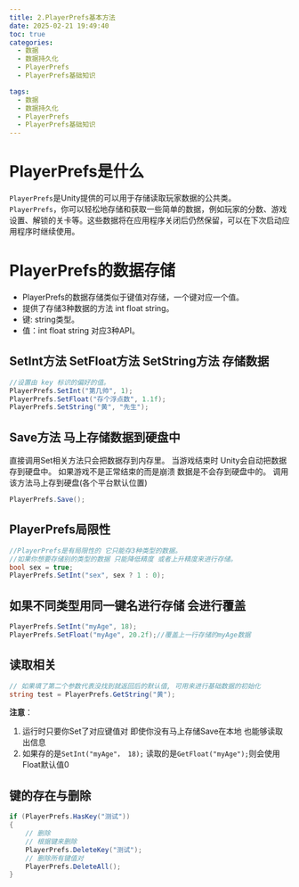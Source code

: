 ```yaml
---
title: 2.PlayerPrefs基本方法
date: 2025-02-21 19:49:40
toc: true
categories:
  - 数据
  - 数据持久化
  - PlayerPrefs
  - PlayerPrefs基础知识

tags:
  - 数据
  - 数据持久化
  - PlayerPrefs
  - PlayerPrefs基础知识
---
```


# PlayerPrefs是什么
`PlayerPrefs`是Unity提供的可以用于存储读取玩家数据的公共类。
`PlayerPrefs`，你可以轻松地存储和获取一些简单的数据，例如玩家的分数、游戏设置、解锁的关卡等。这些数据将在应用程序关闭后仍然保留，可以在下次启动应用程序时继续使用。

# PlayerPrefs的数据存储
- PlayerPrefs的数据存储类似于键值对存储，一个键对应一个值。
- 提供了存储3种数据的方法 int float string。
- 键: string类型。
- 值：int float string 对应3种API。

## SetInt方法 SetFloat方法 SetString方法 存储数据
```cs
//设置由 key 标识的偏好的值。
PlayerPrefs.SetInt("第几帅", 1);
PlayerPrefs.SetFloat("存个浮点数", 1.1f);
PlayerPrefs.SetString("黄", "先生");
```

## Save方法 马上存储数据到硬盘中
直接调用Set相关方法只会把数据存到内存里。
当游戏结束时 Unity会自动把数据存到硬盘中。
如果游戏不是正常结束的而是崩溃 数据是不会存到硬盘中的。
调用该方法马上存到硬盘(各个平台默认位置)
```cs
PlayerPrefs.Save();
```

## PlayerPrefs局限性
```cs
//PlayerPrefs是有局限性的 它只能存3种类型的数据。
//如果你想要存储别的类型的数据 只能降低精度 或者上升精度来进行存储。
bool sex = true;
PlayerPrefs.SetInt("sex", sex ? 1 : 0);
```

## 如果不同类型用同一键名进行存储 会进行覆盖
```cs
PlayerPrefs.SetInt("myAge", 18);
PlayerPrefs.SetFloat("myAge", 20.2f);//覆盖上一行存储的myAge数据
```


## 读取相关
```cs
// 如果填了第二个参数代表没找到就返回后的默认值, 可用来进行基础数据的初始化
string test = PlayerPrefs.GetString("黄");     
```
**注意**：
1. 运行时只要你Set了对应键值对 即使你没有马上存储Save在本地 也能够读取出信息
2. 如果存的是`SetInt("myAge"， 18);` 读取的是`GetFloat("myAge");`则会使用Float默认值0

## 键的存在与删除
```cs
if (PlayerPrefs.HasKey("测试"))
{
	// 删除
	// 根据键来删除
	PlayerPrefs.DeleteKey("测试");
	// 删除所有键值对
	PlayerPrefs.DeleteAll();
}
```

